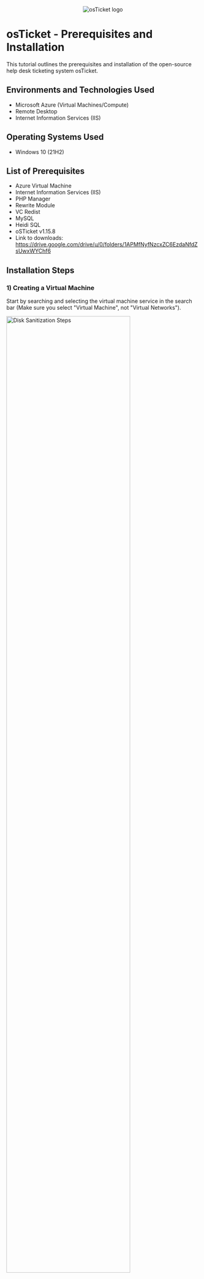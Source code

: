 <p align="center">
<img src="https://i.imgur.com/Clzj7Xs.png" alt="osTicket logo"/>
</p>

<h1>osTicket - Prerequisites and Installation</h1>
This tutorial outlines the prerequisites and installation of the open-source help desk ticketing system osTicket.<br />



<h2>Environments and Technologies Used</h2>

- Microsoft Azure (Virtual Machines/Compute)
- Remote Desktop
- Internet Information Services (IIS)

<h2>Operating Systems Used </h2>

- Windows 10</b> (21H2)

<h2>List of Prerequisites</h2>

- Azure Virtual Machine
- Internet Information Services (IIS)
- PHP Manager
- Rewrite Module
- VC Redist
- MySQL
- Heidi SQL
- oSTicket v1.15.8
- Link to downloads: https://drive.google.com/drive/u/0/folders/1APMfNyfNzcxZC6EzdaNfdZsUwxWYChf6


<h2>Installation Steps</h2>
<h3>1) Creating a Virtual Machine</h3>
<p>
Start by searching and selecting the virtual machine service in the search bar (Make sure you select "Virtual Machine", not "Virtual Networks"). 
</p>

<p>
<img src="https://i.imgur.com/E8texzH.png" height="80%" width="80%" alt="Disk Sanitization Steps"/>
</p>


<br />
<h3>2) Setting up Resource Group</h3>
<p>
 After clicking on the "virtual machine name", you can name it anything you like; for this tutorial, we’ll use "osticket-vm." Select "create new resource group" to place the virtual machine into it, and name the resource group "os-ticket." Choose your region based on your location (e.g., "Central Canada" if you're in Canada).

Scroll down to find the "image" option and select "Windows 10 Pro, Version 22H2, x64 Gen2." Ensure the virtual machine has at least 2 vCPUs and 16 GB of memory, which you can set in the size option on the same page.

You don’t need to any default settings on the following pages, but make sure the licensing box is checked on the first page. Once done, proceed to review and create the virtual machine. The system will automatically create a virtual network, so you don’t need to configure that..

<p>
<img src="https://i.imgur.com/G2mmFrE.png" height="80%" width="80%" alt="Disk Sanitization Steps"/>
</p>
<h3>3) Connecting to Remote Desktop</h3>
  <p> After all these steps are excecuted, you can then move on to connecting to your virtual machine using "Remote Desktop Connecion". Make sure to grab your "Public IP Adress". (You will find this by clicking on your virtual machine you just created. It should be near the top right of the screen). Make sure your virtual machines Public IP Adress is pasted properly in the Remote Desktop Connection.</p>
</p>
<p>
<img src="https://i.imgur.com/XhlWo4x.png" height="80%" width="80%" alt="Disk Sanitization Steps"/>
</p>
<p>
<img src="https://i.imgur.com/kgPFpyr.png" height="40%" width="40%" alt="Disk Sanitization Steps"/>
</p>
<h3>4) Downloading OsTicket</h3>
<p>
 After you have logged into your "Remote Desktop", you can then procceed to download the "OsTicket" File provided here https://drive.google.com/uc?export=download&id=1b3RBkXTLNGXbibeMuAynkfzdBC1NnqaD. simply copy this link and paste it into a browser on your Virtual machine. Download and unzip this folder to your desktop.
  <p>
<img src="https://i.imgur.com/O6NDJSp.png" height="80%" width="80%" alt="Disk Sanitization Steps"/>
</p>
<h3>5) Installing IIS</h3>
<p>
In your virtual machine, go to the bottom right in your windows search bar and type in "Control Panel". With this window open, go to "Uninstall Programs" Under "Programs".  
  <img src="https://i.imgur.com/6h7KEce.png" height="80%" width="80%" alt="Disk Sanitization Steps"/>
</p>
<p>
In the "Programs and Features" window on the left, select the "Turn Windows Features on or off" option.
  <img src="https://i.imgur.com/JVFGkJO.png" height="80%" width="80%" alt="Disk Sanitization Steps"/>
</p>
<p>
In this window, click "Internet Information Services" -> "World Wide Web Services" -> "Application Development Features" -> Make sure "CGI" has a checkmark to the left of it. procceed to click ok at the bottom right and wait till the changes are installed.
</p>
<img src="https://i.imgur.com/BiHgIUb.png" height="80%" width="80%" alt="Disk Sanitization Steps"/>
</p>
<h3>6) Installing Applications</h3>
<p>
After you have installed "IIS", you then open your "osticket" folder and procceed to install php manager. All the settings through this installation are fine to leave as is, so continue through the php manager installation portal.
  <img src="https://i.imgur.com/fddo2dU.png" height="80%" width="80%" alt="Disk Sanitization Steps"/>
</p>
<p>The same goes for the "rewrite_amd64" file in the osticket folder. simply procceed through that installation portal as well.
  <img src="https://i.imgur.com/ymvr1n0.png" height="80%" width="80%" alt="Disk Sanitization Steps"/>
</p>
<p>After "IIS", "PHP manager" and "rewrite_amd64" are installed, go into your file explorer in your windows shortcut bar on the bottom and in your "Windows (C:)" drive under "This PC" create a "PHP" folder. Once Created, go into your "osticket" folder and extract the "php-7.3.8-nts-Win32-VC15-x86" folder to your "PHP" folder you just created in your "C" drive
<img src="https://i.imgur.com/jpz5HFD.png" height="80%" width="80%" alt="Disk Sanitization Steps"/></p>
<p>Procceed to instal these two files as well in the "osticket" folder:"mysql-5.5.62-win32" and "VC_redist.x86". For the "mysql-5.5.62-win32" folder, you will get to a screen that says "Choose Setup Type" select "Typical" and procceed with the rest of the installtion.</p>
<img src="https://i.imgur.com/c7Me047.png" height="80%" width="80%" alt="Disk Sanitization Steps"/>
<img src="https://i.imgur.com/jaBVJRT.png" height="80%" width="80%" alt="Disk Sanitization Steps"/>
<h3>7) Launching MySQL</h3>
<p>After you have installed "mysql-5.5.62-win32", at the last slide of the installation proccess it will tell you that "My SQL" will laucnh after installation. make sure this is checked. Go through the installation proccess until you get to this screen. choose "Standard Configuration" and procceed.
  
<img src="https://i.imgur.com/OPsmJeU.png" height="80%" width="80%" alt="Disk Sanitization Steps"/></p>

<p> Continue untill you get to a slide that gives you two options, "Modify Security Settings" and "Create an Anonymous Account". Make sure to select "Modify Security Settings" and create a password (make sure to put the password somewhere safe because we will be coming back and using it in this tutorial). 
</p>
 <img src="https://i.imgur.com/JLWIg3w.png" height="60%" width="40%" alt="Disk Sanitization Steps"/>
<br />
<p>After you have created a password, click "Next", "Execute" and "Finish"</p>
<h3>8) Open IIS as an Admin and Registering New PHP</h3>

<p>Go to your search bar on the bottom left of your windows desktop and search for "Internet Information Services (IIS) Manager". Right-click and select "run as administrator"</p>

<img src="https://i.imgur.com/8B9O9hP.png" height="80%" width="80%" alt="Disk Sanitization Steps"/>

<p>Once you have ran IIS as administrator, you will be welcomed to their home screen. within that home screen, you will see a "PHP Manager" file, click it. You will then be brought to the PHP manager screen. Click "Regester New PHP Version" -> "Browse" (Which is This "..." on the right of the search file bar) -> "Windows (C:)" -> "PHP". Once you have clicked "PHP", select the "php.cgi" file within the "PHP" folder. After thats done simply press "OK".</p>

<img src="https://i.imgur.com/8JPpFxz.png" height="80%" width="80%" alt="Disk Sanitization Steps"/>

<p>After all these steps have been completed, we can the procceed to go back to the "Internet Information Services (IIS) Manager" tab and on the top left, if you right click it, you can select stop and procceeed to wait for around a minute before clicking start.</p>

<img src="https://i.imgur.com/ayQDTM0.png" height="80%" width="80%" alt="Disk Sanitization Steps"/>

<h3>9) OsTicket Installation</h3>

<p>Once you have completed step 8, you can then open up your "OsTicket Installation File" again and procceed to unzip the compressed osticket folder within the "OsTicket Installation File" folder. Click the "OsTicket" file you just unzipped and and you will see an "upload" file in there. Now, make sure to open another file explorer by right clicking your folder icon on the bottom of your windows taskbar and clicking "File Explorer". Paste "c:\inetpub\wwwroot" into your quick access bar on the top of your file explorer tab. You will know you have done this right when you see two "iisstart" files in the folder. Click while holding "CTRL" and drag the "upload" file into your "Osticket" folder with the two "iisstart" files. Next, Rename your "upload" file to "osTicket". </p>

<img src="https://i.imgur.com/b6r1o6A.png" height="80%" width="80%" alt="Disk Sanitization Steps"/>

<p>Once you have completed this you can open up your "Internet Information Services (IIS) Manager" tab and stop the server, wait a minute, then start it again.</p>

<img src="https://i.imgur.com/ayQDTM0.png" height="80%" width="80%" alt="Disk Sanitization Steps"/>

<h3>10) Installing Extensions</h3>

<p>Once we have completed step 9 we can now move onto step 10. In step 8, we opened up "Internet Information Services (IIS) Manager" as administrator, We will do this part of the step again. Once we have this open, on the top left within this application you will see and arrow, clcik that and it will lead you to "application Pools" and "Sites", click the down arrow on "Sites" and you will see "Default Web Site". Click the down arrow on that and click "osTicket". You will then see at the bottom of this tab "Enable or disable an extension". Proceed to click that and enable "php_imap.dll", "php_intl.dll", and "php_opcache.dll" by right clicking and selecting "enable".  </p>

<img src="https://i.imgur.com/JOel3zb.png" height="60%" width="60%" alt="Disk Sanitization Steps"/>
<img src="https://i.imgur.com/OqQ8tzH.png" height="60%" width="60%" alt="Disk Sanitization Steps"/>

<p>You will know you have done the steps correctly when you click on this browser "http://localhost/osTicket/setup/" and everything has a checkmark beside it except "APCu Extension" and  
"Zend OPcache Extension".
</p>

<p>
<img src="https://i.imgur.com/U0AiEq0.png" height="80%" width="80%" alt="Disk Sanitization Steps"/>
</p>
<h3> 11) Renaming Ost file</h3>
<p>
After finishing step 10 correctly, you can then procceed to open another file explorer and pasting this path into the quick access bar- "C:\inetpub\wwwroot\osTicket\include". You will find a file in here called "ost-sampleconfig.php". Rename this file to "ost-config.php" . After renaming the file, right click that file and select "Properties" Then "Security" -> "Advanced" and "Disable Inheritance" and "Remove all inherited permissions".
</p>
<p>Next add a new permission by clicking "add" under permission entries</p>
<img src="https://i.imgur.com/NhpANgv.png" height="80%" width="80%" alt="Disk Sanitization Steps"/>
<p>go to "select principle"</p>
<img src="https://i.imgur.com/aDFMw4J.png" height="80%" width="80%" alt="Disk Sanitization Steps"/>
<p>go to "then above the advanced button, give permission to the admins of your company and press ok but, in this tutorial thought, I will be giving permission to "eveyone"</p>
<img src="https://i.imgur.com/oSBN2wB.png" height="80%" width="80%" alt="Disk Sanitization Steps"/>
<p>Make sure to select what permissions your employess/admins should have. In this tutorial, I will be selecting full control.</p>
<img src="https://i.imgur.com/H4xlPjU.png" height="80%" width="80%" alt="Disk Sanitization Steps"/>

<p>Once all this is done, you can make sure to press "apply" and then "ok" on the bottom right of the "permissions entrie" tab and then "ok" for the last tab.</p>

<img src="https://i.imgur.com/QUcZ2PJ.png" height="60%" width="60%" alt="Disk Sanitization Steps"/>


<br />
